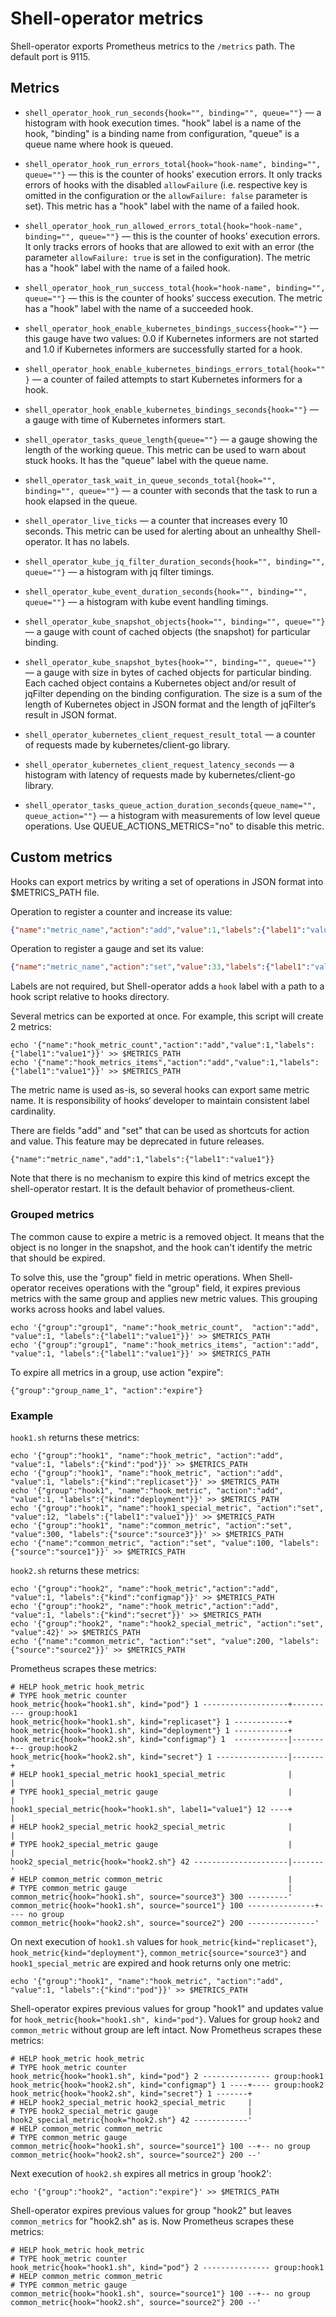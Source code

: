 # Shell-operator metrics

Shell-operator exports Prometheus metrics to the `/metrics` path. The default port is 9115.

## Metrics

* `shell_operator_hook_run_seconds{hook="", binding="", queue=""}` — a histogram with hook execution times. "hook" label is a name of the hook, "binding" is a binding name from configuration, "queue" is a queue name where hook is queued.
* `shell_operator_hook_run_errors_total{hook="hook-name", binding="", queue=""}` — this is the counter of hooks’ execution errors. It only tracks errors of hooks with the disabled `allowFailure` (i.e. respective key is omitted in the configuration or the `allowFailure: false` parameter is set). This metric has a "hook" label with the name of a failed hook.
* `shell_operator_hook_run_allowed_errors_total{hook="hook-name", binding="", queue=""}` — this is the counter of hooks’ execution errors. It only tracks errors of hooks that are allowed to exit with an error (the parameter `allowFailure: true` is set in the configuration). The metric has a "hook" label with the name of a failed hook.
* `shell_operator_hook_run_success_total{hook="hook-name", binding="", queue=""}` — this is the counter of hooks’ success execution. The metric has a "hook" label with the name of a succeeded hook.
* `shell_operator_hook_enable_kubernetes_bindings_success{hook=""}` — this gauge have two values: 0.0 if Kubernetes informers are not started and 1.0 if Kubernetes informers are successfully started for a hook.   
* `shell_operator_hook_enable_kubernetes_bindings_errors_total{hook=""}` — a counter of failed attempts to start Kubernetes informers for a hook. 
* `shell_operator_hook_enable_kubernetes_bindings_seconds{hook=""}` — a gauge with time of Kubernetes informers start.

* `shell_operator_tasks_queue_length{queue=""}` — a gauge showing the length of the working queue. This metric can be used to warn about stuck hooks. It has the "queue" label with the queue name.

* `shell_operator_task_wait_in_queue_seconds_total{hook="", binding="", queue=""}` — a counter with seconds that the task to run a hook elapsed in the queue.

* `shell_operator_live_ticks` — a counter that increases every 10 seconds. This metric can be used for alerting about an unhealthy Shell-operator. It has no labels.

* `shell_operator_kube_jq_filter_duration_seconds{hook="", binding="", queue=""}` — a histogram with jq filter timings.

* `shell_operator_kube_event_duration_seconds{hook="", binding="", queue=""}` — a histogram with kube event handling timings.

* `shell_operator_kube_snapshot_objects{hook="", binding="", queue=""}` — a gauge with count of cached objects (the snapshot) for particular binding.

* `shell_operator_kube_snapshot_bytes{hook="", binding="", queue=""}` — a gauge with size in bytes of cached objects for particular binding. Each cached object contains a Kubernetes object and/or result of jqFilter depending on the binding configuration. The size is a sum of the length of Kubernetes object in JSON format and the length of jqFilter‘s result in JSON format.

* `shell_operator_kubernetes_client_request_result_total` — a counter of requests made by kubernetes/client-go library. 

* `shell_operator_kubernetes_client_request_latency_seconds` — a histogram with latency of requests made by kubernetes/client-go library. 

* `shell_operator_tasks_queue_action_duration_seconds{queue_name="", queue_action=""}` — a histogram with measurements of low level queue operations. Use QUEUE_ACTIONS_METRICS="no" to disable this metric.

## Custom metrics

Hooks can export metrics by writing a set of operations in JSON format into $METRICS_PATH file.

Operation to register a counter and increase its value:

```json
{"name":"metric_name","action":"add","value":1,"labels":{"label1":"value1"}}
```

Operation to register a gauge and set its value:

```json
{"name":"metric_name","action":"set","value":33,"labels":{"label1":"value1"}}
```

Labels are not required, but Shell-operator adds a `hook` label with a path to a hook script relative to hooks directory.

Several metrics can be exported at once. For example, this script will create 2 metrics:

```
echo '{"name":"hook_metric_count","action":"add","value":1,"labels":{"label1":"value1"}}' >> $METRICS_PATH
echo '{"name":"hook_metrics_items","action":"add","value":1,"labels":{"label1":"value1"}}' >> $METRICS_PATH
```

The metric name is used as-is, so several hooks can export same metric name. It is responsibility of hooks‘ developer to maintain consistent label cardinality.

There are fields "add" and "set" that can be used as shortcuts for action and value. This feature may be deprecated in future releases.

```
{"name":"metric_name","add":1,"labels":{"label1":"value1"}}
```

Note that there is no mechanism to expire this kind of metrics except the shell-operator restart. It is the default behavior of prometheus-client.

### Grouped metrics

The common cause to expire a metric is a removed object. It means that the object is no longer in the snapshot, and the hook can't identify the metric that should be expired.

To solve this, use the "group" field in metric operations. When Shell-operator receives operations with the "group" field, it expires previous metrics with the same group and applies new metric values. This grouping works across hooks and label values.

```
echo '{"group":"group1", "name":"hook_metric_count",  "action":"add", "value":1, "labels":{"label1":"value1"}}' >> $METRICS_PATH
echo '{"group":"group1", "name":"hook_metrics_items", "action":"add", "value":1, "labels":{"label1":"value1"}}' >> $METRICS_PATH
```

To expire all metrics in a group, use action "expire":

```
{"group":"group_name_1", "action":"expire"}
```

### Example

`hook1.sh` returns these metrics:

```
echo '{"group":"hook1", "name":"hook_metric", "action":"add", "value":1, "labels":{"kind":"pod"}}' >> $METRICS_PATH
echo '{"group":"hook1", "name":"hook_metric", "action":"add", "value":1, "labels":{"kind":"replicaset"}}' >> $METRICS_PATH
echo '{"group":"hook1", "name":"hook_metric", "action":"add", "value":1, "labels":{"kind":"deployment"}}' >> $METRICS_PATH
echo '{"group":"hook1", "name":"hook1_special_metric", "action":"set", "value":12, "labels":{"label1":"value1"}}' >> $METRICS_PATH
echo '{"group":"hook1", "name":"common_metric", "action":"set", "value":300, "labels":{"source":"source3"}}' >> $METRICS_PATH
echo '{"name":"common_metric", "action":"set", "value":100, "labels":{"source":"source1"}}' >> $METRICS_PATH
```

`hook2.sh` returns these metrics:

```
echo '{"group":"hook2", "name":"hook_metric","action":"add", "value":1, "labels":{"kind":"configmap"}}' >> $METRICS_PATH
echo '{"group":"hook2", "name":"hook_metric","action":"add", "value":1, "labels":{"kind":"secret"}}' >> $METRICS_PATH
echo '{"group":"hook2", "name":"hook2_special_metric", "action":"set", "value":42}' >> $METRICS_PATH
echo '{"name":"common_metric", "action":"set", "value":200, "labels":{"source":"source2"}}' >> $METRICS_PATH
```

Prometheus scrapes these metrics:

```
# HELP hook_metric hook_metric
# TYPE hook_metric counter
hook_metric{hook="hook1.sh", kind="pod"} 1 -------------------+---------- group:hook1
hook_metric{hook="hook1.sh", kind="replicaset"} 1 ------------+
hook_metric{hook="hook1.sh", kind="deployment"} 1 ------------+
hook_metric{hook="hook2.sh", kind="configmap"} 1  ------------|-------+-- group:hook2
hook_metric{hook="hook2.sh", kind="secret"} 1 ----------------|-------+
# HELP hook1_special_metric hook1_special_metric              |       |
# TYPE hook1_special_metric gauge                             |       |
hook1_special_metric{hook="hook1.sh", label1="value1"} 12 ----+       |
# HELP hook2_special_metric hook2_special_metric              |       |
# TYPE hook2_special_metric gauge                             |       |
hook2_special_metric{hook="hook2.sh"} 42 ---------------------|-------'
# HELP common_metric common_metric                            |
# TYPE common_metric gauge                                    |
common_metric{hook="hook1.sh", source="source3"} 300 ---------'
common_metric{hook="hook1.sh", source="source1"} 100 ---------------+---- no group
common_metric{hook="hook2.sh", source="source2"} 200 ---------------'
```

On next execution of `hook1.sh` values for `hook_metric{kind="replicaset"}`, `hook_metric{kind="deployment"}`, `common_metric{source="source3"}` and `hook1_special_metric` are expired and hook returns only one metric:

```
echo '{"group":"hook1", "name":"hook_metric", "action":"add", "value":1, "labels":{"kind":"pod"}}' >> $METRICS_PATH
```

Shell-operator expires previous values for group "hook1" and updates value for `hook_metric{hook="hook1.sh", kind="pod"}`. Values for group `hook2` and `common_metric` without group are left intact. Now Prometheus scrapes these metrics:

```
# HELP hook_metric hook_metric
# TYPE hook_metric counter
hook_metric{hook="hook1.sh", kind="pod"} 2 --------------- group:hook1
hook_metric{hook="hook2.sh", kind="configmap"} 1 ----+---- group:hook2
hook_metric{hook="hook2.sh", kind="secret"} 1 -------+
# HELP hook2_special_metric hook2_special_metric     |
# TYPE hook2_special_metric gauge                    |
hook2_special_metric{hook="hook2.sh"} 42 ------------'
# HELP common_metric common_metric
# TYPE common_metric gauge
common_metric{hook="hook1.sh", source="source1"} 100 --+-- no group
common_metric{hook="hook2.sh", source="source2"} 200 --'
```

Next execution of `hook2.sh` expires all metrics in group 'hook2':

```
echo '{"group":"hook2", "action":"expire"}' >> $METRICS_PATH
```

Shell-operator expires previous values for group "hook2" but leaves `common_metrics` for "hook2.sh" as is. Now Prometheus scrapes these metrics:

```
# HELP hook_metric hook_metric
# TYPE hook_metric counter
hook_metric{hook="hook1.sh", kind="pod"} 2 --------------- group:hook1
# HELP common_metric common_metric
# TYPE common_metric gauge
common_metric{hook="hook1.sh", source="source1"} 100 --+-- no group
common_metric{hook="hook2.sh", source="source2"} 200 --'
```
